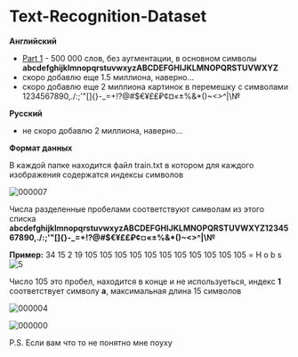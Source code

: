# Text-Recognition-Dataset

<b>Английский</b>
<ul>
  <li><a href="https://drive.google.com/file/d/1o2dk_HZgcF1ecdb4X8lux-4W8i7lh_ao/view?usp=sharing">Part 1</a> - 500 000 слов, без аугментации, в основном символы <b>abcdefghijklmnopqrstuvwxyzABCDEFGHIJKLMNOPQRSTUVWXYZ</b></li>
  <li>скоро добавлю еще 1.5 миллиона, наверно...</li>
  <li>скоро добавлю еще 2 миллиона картинок в перемешку с символами 1234567890,./:;'"[]{}-_=+!?@#$€¥£₤₽¢¤«±%&*()~<>^|\№</li>
</ul>

<b>Русский</b>
<ul>
  <li>не скоро добавлю 2 миллиона, наверно...</li>
</ul>

<b>Формат данных</b>

В каждой папке находится файл train.txt в котором для каждого изображения содержатся индексы символов

![000007](https://github.com/DonkeySmall/Text-Recognition-Dataset/assets/66531939/d9b6b0fa-f719-4668-820d-73f90bb10c4c)

Числа разделенные пробелами соответствуют символам из этого списка 
<b>abcdefghijklmnopqrstuvwxyzABCDEFGHIJKLMNOPQRSTUVWXYZ1234567890,./:;'"[]{}-_=+!?@#$€¥£₤₽¢¤«±%&*()~<>^|\№</b>

<b>Пример:</b> 34 15 2 19 105 105 105 105 105 105 105 105 105 105 105 = H o b s ![5](https://github.com/DonkeySmall/Text-Recognition-Dataset/assets/66531939/ffc7756d-24b8-42ac-90af-8c713e44c4f7)

Число 105 это пробел, находится в конце и не используеться, индекс <b>1</b> соответствует символу <b>a</b>, максимальная длина 15 символов

![000004](https://github.com/DonkeySmall/Text-Recognition-Dataset/assets/66531939/7e12f082-e577-4673-88ea-6fd81282dc7b)

![000000](https://github.com/DonkeySmall/Text-Recognition-Dataset/assets/66531939/2bd27f81-e935-4d76-aa7b-287e0773981e)

P.S. Если вам что то не понятно мне поуху
